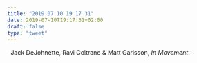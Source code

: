 ```yaml
---
title: "2019 07 10 19 17 31"
date: 2019-07-10T19:17:31+02:00
draft: false
type: "tweet"
---
```

<a href="https://music.apple.com/fr/album/in-movement/1443868471" type="application/rss+xml" class="iconfont icon-music" title="rss"></a> &nbsp; Jack DeJohnette, Ravi Coltrane & Matt Garisson, *In Movement*.
